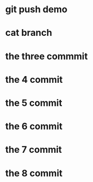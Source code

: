 # git push demo

# cat branch

# the three commmit

# the 4 commit

# the 5 commit

# the 6 commit

# the 7 commit

# the 8 commit
